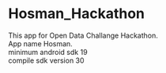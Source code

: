 # Hosman_Hackathon
This app for Open Data Challange Hackathon. </br>
App name Hosman.</br>
minimum android sdk 19</br>
compile sdk version 30</br>
